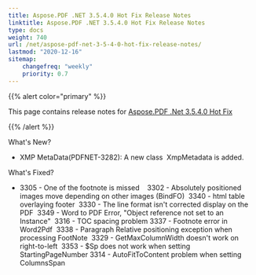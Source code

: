 ```yaml
---
title: Aspose.PDF .NET 3.5.4.0 Hot Fix Release Notes
linktitle: Aspose.PDF .NET 3.5.4.0 Hot Fix Release Notes
type: docs
weight: 740
url: /net/aspose-pdf-net-3-5-4-0-hot-fix-release-notes/
lastmod: "2020-12-16"
sitemap:
    changefreq: "weekly"
    priority: 0.7
---
```


{{% alert color="primary" %}}

This page contains release notes for [Aspose.PDF .Net 3.5.4.0 Hot Fix](http://www.aspose.com/downloads/pdf/net/new-releases/aspose.pdf-.net-3.5.4.0-hot-fix/)

{{% /alert %}}

What's New?

- XMP MetaData(PDFNET-3282): A new class  XmpMetadata is added.

What's Fixed?

- 3305 - One of the footnote is missed   
  3302 - Absolutely positioned images move depending on other images (BindFO) 
  3340 - html table overlaying footer 
  3330 - The line format isn't corrected display on the PDF 
  3349 - Word to PDF Error, "Object reference not set to an Instance" 
  3316 - TOC spacing problem
  3337 - Footnote error in Word2Pdf 
  3338 - Paragraph Relative positioning exception when processing FootNote 
  3329 - GetMaxColumnWidth doesn't work on right-to-left 
  3353 - $Sp does not work when setting StartingPageNumber
  3314 - AutoFitToContent problem when setting ColumnsSpan
